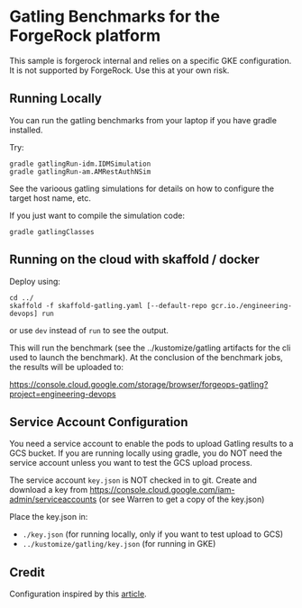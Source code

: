 # Gatling Benchmarks for the ForgeRock platform

This sample is forgerock internal and relies on a specific GKE configuration. It is not
supported by ForgeRock. Use this at your own risk.

## Running Locally

You can run the gatling benchmarks from your laptop if you have gradle installed.

Try:
```
gradle gatlingRun-idm.IDMSimulation
gradle gatlingRun-am.AMRestAuthNSim
```
See the varioous gatling simulations for details on how to configure the target host name, etc.

If you just want to compile the simulation code:

```
gradle gatlingClasses
```


## Running on the cloud with skaffold / docker

Deploy using:
```
cd ../
skaffold -f skaffold-gatling.yaml [--default-repo gcr.io./engineering-devops] run
```

or use `dev` instead of `run` to see the output.

This will run the benchmark (see the ../kustomize/gatling artifacts for the cli used to launch the benchmark). At
the conclusion of the benchmark jobs, the results will be uploaded to:

https://console.cloud.google.com/storage/browser/forgeops-gatling?project=engineering-devops

## Service Account Configuration

You need a service account to enable the pods to upload Gatling results to a GCS bucket. If you are
 running locally using gradle, you do NOT need the service account unless you want to test the GCS upload process.


The service account `key.json` is NOT checked in to git.  Create and download a key
from https://console.cloud.google.com/iam-admin/serviceaccounts
 (or see Warren to get a copy of the key.json)

Place the key.json in:

- `./key.json` (for running locally, only if you want to test upload to GCS)
- `../kustomize/gatling/key.json`  (for running in GKE)

## Credit

Configuration inspired by this [article](https://medium.com/de-bijenkorf-techblog/https-medium-com-annashepeleva-distributed-load-testing-with-gatling-and-kubernetes-93ebce26edbe).
